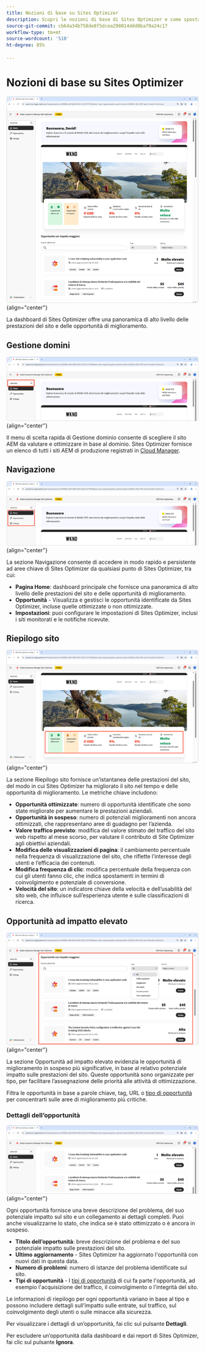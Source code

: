 ```yaml
---
title: Nozioni di base su Sites Optimizer
description: Scopri le nozioni di base di Sites Optimizer e come spostarsi al suo interno.
source-git-commit: cb64a34b758de8f5dcea298014ddd0ba79a24c17
workflow-type: tm+mt
source-wordcount: '510'
ht-degree: 85%

---
```



# Nozioni di base su Sites Optimizer

![Pagina home di Sites Optimizer](./assets/basics/hero.png){align="center"}

La dashboard di Sites Optimizer offre una panoramica di alto livello delle prestazioni del sito e delle opportunità di miglioramento.

## Gestione domini

![Gestione dominio di Site Optimizer](./assets/basics/domain-manager.png){align="center"}

Il menu di scelta rapida di Gestione dominio consente di scegliere il sito AEM da valutare e ottimizzare in base al dominio. Sites Optimizer fornisce un elenco di tutti i siti AEM di produzione registrati in [Cloud Manager](https://experienceleague.adobe.com/it/docs/experience-manager-cloud-service/content/implementing/using-cloud-manager/edge-delivery-sites/add-edge-delivery-site).

## Navigazione

![Navigazione di Site Optimizer](./assets/basics/navigation.png){align="center"}

La sezione Navigazione consente di accedere in modo rapido e persistente ad aree chiave di Sites Optimizer da qualsiasi punto di Sites Optimizer, tra cui:

* **Pagina Home**: dashboard principale che fornisce una panoramica di alto livello delle prestazioni del sito e delle opportunità di miglioramento.
* **Opportunità** - Visualizza e gestisci le opportunità identificate da Sites Optimizer, incluse quelle ottimizzate o non ottimizzate.
* **Impostazioni**: puoi configurare le impostazioni di Sites Optimizer, inclusi i siti monitorati e le notifiche ricevute.

## Riepilogo sito

![Riepilogo sito di Site Optimizer](./assets/basics/site-summary.png){align="center"}

La sezione Riepilogo sito fornisce un’istantanea delle prestazioni del sito, del modo in cui Sites Optimizer ha migliorato il sito nel tempo e delle opportunità di miglioramento. Le metriche chiave includono:

* **Opportunità ottimizzate**: numero di opportunità identificate che sono state migliorate per aumentare le prestazioni aziendali.
* **Opportunità in sospeso**: numero di potenziali miglioramenti non ancora ottimizzati, che rappresentano aree di guadagno per l’azienda.
* **Valore traffico previsto**: modifica del valore stimato del traffico del sito web rispetto al mese scorso, per valutare il contributo di Site Optimizer agli obiettivi aziendali.
* **Modifica delle visualizzazioni di pagina**: il cambiamento percentuale nella frequenza di visualizzazione del sito, che riflette l’interesse degli utenti e l’efficacia dei contenuti.
* **Modifica frequenza di clic**: modifica percentuale della frequenza con cui gli utenti fanno clic, che indica spostamenti in termini di coinvolgimento e potenziale di conversione.
* **Velocità del sito**: un indicatore chiave della velocità e dell’usabilità del sito web, che influisce sull’esperienza utente e sulle classificazioni di ricerca.

## Opportunità ad impatto elevato

![Opportunità ad impatto elevato di Site Optimizer](./assets/basics/high-impact-opportunities.png){align="center"}

La sezione Opportunità ad impatto elevato evidenzia le opportunità di miglioramento in sospeso più significative, in base al relativo potenziale impatto sulle prestazioni del sito. Queste opportunità sono organizzate per tipo, per facilitare l’assegnazione delle priorità alle attività di ottimizzazione.

Filtra le opportunità in base a parole chiave, tag, URL o [tipo di opportunità](../opportunity-types/overview.md) per concentrarti sulle aree di miglioramento più critiche.


### Dettagli dell’opportunità

![Opportunità ad impatto elevato di Site Optimizer](./assets/basics/high-impact-opportunity-details.png){align="center"}

Ogni opportunità fornisce una breve descrizione del problema, del suo potenziale impatto sul sito e un collegamento ai dettagli completi. Puoi anche visualizzarne lo stato, che indica se è stato ottimizzato o è ancora in sospeso.

* **Titolo dell’opportunità**: breve descrizione del problema e del suo potenziale impatto sulle prestazioni del sito.
* **Ultimo aggiornamento** - Sites Optimizer ha aggiornato l&#39;opportunità con nuovi dati in questa data.
* **Numero di problemi**: numero di istanze del problema identificate sul sito.
* **Tipi di opportunità** - I [tipi di opportunità](../opportunity-types/overview.md) di cui fa parte l&#39;opportunità, ad esempio l&#39;acquisizione del traffico, il coinvolgimento o l&#39;integrità del sito.

Le informazioni di riepilogo per ogni opportunità variano in base al tipo e possono includere dettagli sull’impatto sulle entrate, sul traffico, sul coinvolgimento degli utenti o sulle minacce alla sicurezza.

Per visualizzare i dettagli di un’opportunità, fai clic sul pulsante **Dettagli**.

Per escludere un’opportunità dalla dashboard e dai report di Sites Optimizer, fai clic sul pulsante **Ignora**.
